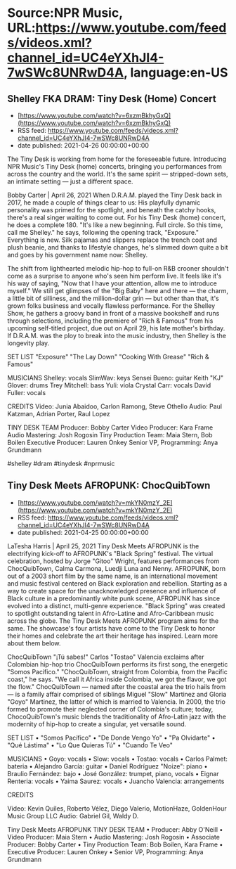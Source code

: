 # Source:NPR Music, URL:https://www.youtube.com/feeds/videos.xml?channel_id=UC4eYXhJI4-7wSWc8UNRwD4A, language:en-US

## Shelley FKA DRAM: Tiny Desk (Home) Concert
 - [https://www.youtube.com/watch?v=6xzmBkhyGxQ](https://www.youtube.com/watch?v=6xzmBkhyGxQ)
 - RSS feed: https://www.youtube.com/feeds/videos.xml?channel_id=UC4eYXhJI4-7wSWc8UNRwD4A
 - date published: 2021-04-26 00:00:00+00:00

The Tiny Desk is working from home for the foreseeable future. Introducing NPR Music's Tiny Desk (home) concerts, bringing you performances from across the country and the world. It's the same spirit — stripped-down sets, an intimate setting — just a different space.

Bobby Carter | April 26, 2021
When D.R.A.M. played the Tiny Desk back in 2017, he made a couple of things clear to us: His playfully dynamic personality was primed for the spotlight, and beneath the catchy hooks, there's a real singer waiting to come out. For his Tiny Desk (home) concert, he does a complete 180. "It's like a new beginning. Full circle. So this time, call me Shelley." he says, following the opening track, "Exposure." Everything is new. Silk pajamas and slippers replace the trench coat and plush beanie, and thanks to lifestyle changes, he's slimmed down quite a bit and goes by his government name now: Shelley.

The shift from lighthearted melodic hip-hop to full-on R&B crooner shouldn't come as a surprise to anyone who's seen him perform live. It feels like it's his way of saying, "Now that I have your attention, allow me to introduce myself." We still get glimpses of the "Big Baby" here and there — the charm, a little bit of silliness, and the million-dollar grin — but other than that, it's grown folks business and vocally flawless performance. For the Shelley Show, he gathers a groovy band in front of a massive bookshelf and runs through selections, including the premiere of "Rich & Famous" from his upcoming self-titled project, due out on April 29, his late mother's birthday. If D.R.A.M. was the ploy to break into the music industry, then Shelley is the longevity play.

SET LIST
"Exposure"
"The Lay Down"
"Cooking With Grease"
"Rich & Famous"

MUSICIANS
Shelley: vocals
SlimWav: keys
Sensei Bueno: guitar
Keith "KJ" Glover: drums
Trey Mitchell: bass
Yuli: viola
Crystal Carr: vocals
David Fuller: vocals

CREDITS
Video: Junia Abaidoo, Carlon Ramong, Steve Othello
Audio: Paul Katzman, Adrian Porter, Raul Lopez

TINY DESK TEAM
Producer: Bobby Carter
Video Producer: Kara Frame
Audio Mastering: Josh Rogosin
Tiny Production Team: Maia Stern, Bob Boilen
Executive Producer: Lauren Onkey
Senior VP, Programming: Anya Grundmann

#shelley #dram #tinydesk #nprmusic

## Tiny Desk Meets AFROPUNK: ChocQuibTown
 - [https://www.youtube.com/watch?v=mkYN0mzY_2E](https://www.youtube.com/watch?v=mkYN0mzY_2E)
 - RSS feed: https://www.youtube.com/feeds/videos.xml?channel_id=UC4eYXhJI4-7wSWc8UNRwD4A
 - date published: 2021-04-25 00:00:00+00:00

LaTesha Harris | April 25, 2021
Tiny Desk Meets AFROPUNK is the electrifying kick-off to AFROPUNK's "Black Spring" festival. The virtual celebration, hosted by Jorge "Gitoo" Wright, features performances from ChocQuibTown, Calma Carmona, Luedji Luna and Nenny. AFROPUNK, born out of a 2003 short film by the same name, is an international movement and music festival centered on Black exploration and rebellion. Starting as a way to create space for the unacknowledged presence and influence of Black culture in a predominantly white punk scene, AFROPUNK has since evolved into a distinct, multi-genre experience.
"Black Spring" was created to spotlight outstanding talent in Afro-Latine and Afro-Caribbean music across the globe. The Tiny Desk Meets AFROPUNK program aims for the same. The showcase's four artists have come to the Tiny Desk to honor their homes and celebrate the art their heritage has inspired. Learn more about them below.

ChocQuibTown
"¡Tú sabes!" Carlos "Tostao" Valencia exclaims after Colombian hip-hop trio ChocQuibTown performs its first song, the energetic "Somos Pacífico." "ChocQuibTown, straight from Colombia, from the Pacific coast," he says. "We call it Africa inside Colombia, we got the flavor, we got the flow." ChocQuibTown — named after the coastal area the trio hails from — is a family affair comprised of siblings Miguel "Slow" Martinez and Gloria "Goyo" Martinez, the latter of which is married to Valencia. In 2000, the trio formed to promote their neglected corner of Colombia's culture; today, ChocoQuibTown's music blends the traditionality of Afro-Latin jazz with the modernity of hip-hop to create a singular, yet versatile sound.

SET LIST
 • "Somos Pacífico"
 • "De Donde Vengo Yo"
 • "Pa Olvidarte"
 • "Qué Lástima"
 • "Lo Que Quieras Tú"
 • "Cuando Te Veo"

MUSICIANS
 • Goyo: vocals
 • Slow: vocals
 • Tostao: vocals
 • Carlos Palmet: bateria
 • Alejandro García: guitar
 • Daniel Rodríguez "Noize": piano
 • Braulio Fernández: bajo
 • José González: trumpet, piano, vocals
 • Eignar Renteria: vocals
 • Yaima Saurez: vocals
 • Juancho Valencia: arrangements

CREDITS

Video: Kevin Quiles, Roberto Vélez, Diego Valerio, MotionHaze, GoldenHour Music Group LLC
Audio: Gabriel Gil, Waldy D.

Tiny Desk Meets AFROPUNK
TINY DESK TEAM
 • Producer: Abby O'Neill
 • Video Producer: Maia Stern
 • Audio Mastering: Josh Rogosin
 • Associate Producer: Bobby Carter
 • Tiny Production Team: Bob Boilen, Kara Frame
 • Executive Producer: Lauren Onkey
 • Senior VP, Programming: Anya Grundmann

